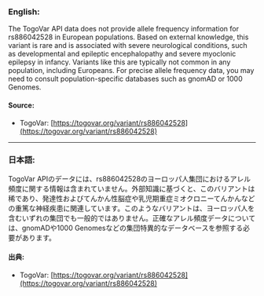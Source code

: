 ### English:
The TogoVar API data does not provide allele frequency information for rs886042528 in European populations. Based on external knowledge, this variant is rare and is associated with severe neurological conditions, such as developmental and epileptic encephalopathy and severe myoclonic epilepsy in infancy. Variants like this are typically not common in any population, including Europeans. For precise allele frequency data, you may need to consult population-specific databases such as gnomAD or 1000 Genomes.

#### Source:
- TogoVar: [https://togovar.org/variant/rs886042528](https://togovar.org/variant/rs886042528)

---

### 日本語:
TogoVar APIのデータには、rs886042528のヨーロッパ人集団におけるアレル頻度に関する情報は含まれていません。外部知識に基づくと、このバリアントは稀であり、発達性およびてんかん性脳症や乳児期重症ミオクロニーてんかんなどの重篤な神経疾患に関連しています。このようなバリアントは、ヨーロッパ人を含むいずれの集団でも一般的ではありません。正確なアレル頻度データについては、gnomADや1000 Genomesなどの集団特異的なデータベースを参照する必要があります。

#### 出典:
- TogoVar: [https://togovar.org/variant/rs886042528](https://togovar.org/variant/rs886042528)